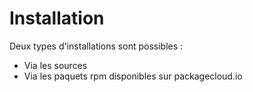 # Installation
Deux types d'installations sont possibles : 

* Via les sources
* Via les paquets rpm disponibles sur packagecloud.io